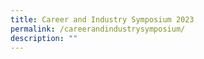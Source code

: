 ```yaml
---
title: Career and Industry Symposium 2023
permalink: /careerandindustrysymposium/
description: ""
---
```

